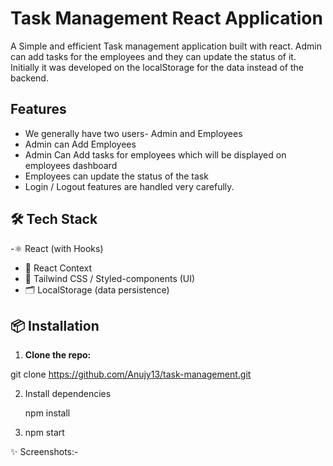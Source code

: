 # Task Management React Application

A Simple and efficient Task management application built with react. Admin can add tasks for the employees and they can update the status of it.
Initially it was developed on the localStorage for the data instead of the backend.

## Features

- We generally have two users- Admin and Employees
- Admin can Add Employees
- Admin Can Add tasks for employees which will be displayed on employees dashboard
- Employees can update the status of the task
- Login / Logout features are handled very carefully.
  
## 🛠️ Tech Stack
-⚛️ React (with Hooks)
- 🧰 React Context
- 💅  Tailwind CSS / Styled-components (UI)
- 🗂️ LocalStorage (data persistence)


## 📦 Installation

1. **Clone the repo:**

git clone https://github.com/Anujy13/task-management.git

2. Install dependencies

   npm install

3. npm start


✨ Screenshots:-

